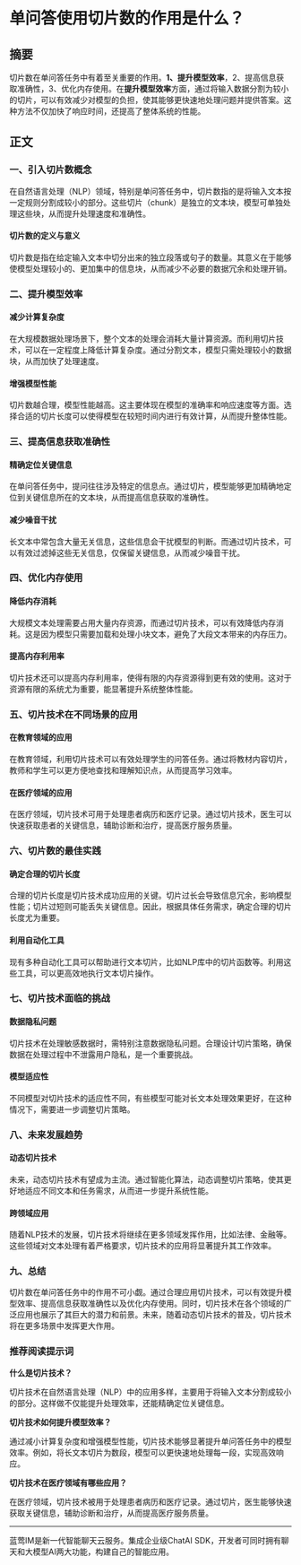 # 单问答使用切片数的作用是什么？


## 摘要

切片数在单问答任务中有着至关重要的作用。**1、提升模型效率**，2、提高信息获取准确性，3、优化内存使用。在**提升模型效率**方面，通过将输入数据分割为较小的切片，可以有效减少对模型的负担，使其能够更快速地处理问题并提供答案。这种方法不仅加快了响应时间，还提高了整体系统的性能。

## 正文

### 一、引入切片数概念

在自然语言处理（NLP）领域，特别是单问答任务中，切片数指的是将输入文本按一定规则分割成较小的部分。这些切片（chunk）是独立的文本块，模型可单独处理这些块，从而提升处理速度和准确性。

#### 切片数的定义与意义

切片数是指在给定输入文本中切分出来的独立段落或句子的数量。其意义在于能够使模型处理较小的、更加集中的信息块，从而减少不必要的数据冗余和处理开销。

### 二、提升模型效率

#### 减少计算复杂度

在大规模数据处理场景下，整个文本的处理会消耗大量计算资源。而利用切片技术，可以在一定程度上降低计算复杂度。通过分割文本，模型只需处理较小的数据块，从而加快了处理速度。

#### 增强模型性能

切片数越合理，模型性能越高。这主要体现在模型的准确率和响应速度等方面。选择合适的切片长度可以使得模型在较短时间内进行有效计算，从而提升整体性能。

### 三、提高信息获取准确性

#### 精确定位关键信息

在单问答任务中，提问往往涉及特定的信息点。通过切片，模型能够更加精确地定位到关键信息所在的文本块，从而提高信息获取的准确性。

#### 减少噪音干扰

长文本中常包含大量无关信息，这些信息会干扰模型的判断。而通过切片技术，可以有效过滤掉这些无关信息，仅保留关键信息，从而减少噪音干扰。

### 四、优化内存使用

#### 降低内存消耗

大规模文本处理需要占用大量内存资源，而通过切片技术，可以有效降低内存消耗。这是因为模型只需要加载和处理小块文本，避免了大段文本带来的内存压力。

#### 提高内存利用率

切片技术还可以提高内存利用率，使得有限的内存资源得到更有效的使用。这对于资源有限的系统尤为重要，能显著提升系统整体性能。

### 五、切片技术在不同场景的应用

#### 在教育领域的应用

在教育领域，利用切片技术可以有效处理学生的问答任务。通过将教材内容切片，教师和学生可以更方便地查找和理解知识点，从而提高学习效率。

#### 在医疗领域的应用

在医疗领域，切片技术可用于处理患者病历和医疗记录。通过切片技术，医生可以快速获取患者的关键信息，辅助诊断和治疗，提高医疗服务质量。

### 六、切片数的最佳实践

#### 确定合理的切片长度

合理的切片长度是切片技术成功应用的关键。切片过长会导致信息冗余，影响模型性能；切片过短则可能丢失关键信息。因此，根据具体任务需求，确定合理的切片长度尤为重要。

#### 利用自动化工具

现有多种自动化工具可以帮助进行文本切片，比如NLP库中的切片函数等。利用这些工具，可以更高效地执行文本切片操作。

### 七、切片技术面临的挑战

#### 数据隐私问题

切片技术在处理敏感数据时，需特别注意数据隐私问题。合理设计切片策略，确保数据在处理过程中不泄露用户隐私，是一个重要挑战。

#### 模型适应性

不同模型对切片技术的适应性不同，有些模型可能对长文本处理效果更好，在这种情况下，需要进一步调整切片策略。

### 八、未来发展趋势

#### 动态切片技术

未来，动态切片技术有望成为主流。通过智能化算法，动态调整切片策略，使其更好地适应不同文本和任务需求，从而进一步提升系统性能。

#### 跨领域应用

随着NLP技术的发展，切片技术将继续在更多领域发挥作用，比如法律、金融等。这些领域对文本处理有着严格要求，切片技术的应用将显著提升其工作效率。

### 九、总结

切片数在单问答任务中的作用不可小觑。通过合理应用切片技术，可以有效提升模型效率、提高信息获取准确性以及优化内存使用。同时，切片技术在各个领域的广泛应用也展示了其巨大的潜力和前景。未来，随着动态切片技术的普及，切片技术将在更多场景中发挥更大作用。

### 推荐阅读提示词

**什么是切片技术？**

切片技术在自然语言处理（NLP）中的应用多样，主要用于将输入文本分割成较小的部分。这样做不仅能提升处理效率，还能精确定位关键信息。

**切片技术如何提升模型效率？**

通过减小计算复杂度和增强模型性能，切片技术能够显著提升单问答任务中的模型效率。例如，将长文本切片为数段，模型可以更快速地处理每一段，实现高效响应。

**切片技术在医疗领域有哪些应用？**

在医疗领域，切片技术被用于处理患者病历和医疗记录。通过切片，医生能够快速获取关键信息，辅助诊断和治疗，从而提高医疗服务质量。

---

蓝莺IM是新一代智能聊天云服务。集成企业级ChatAI SDK，开发者可同时拥有聊天和大模型AI两大功能，构建自己的智能应用。